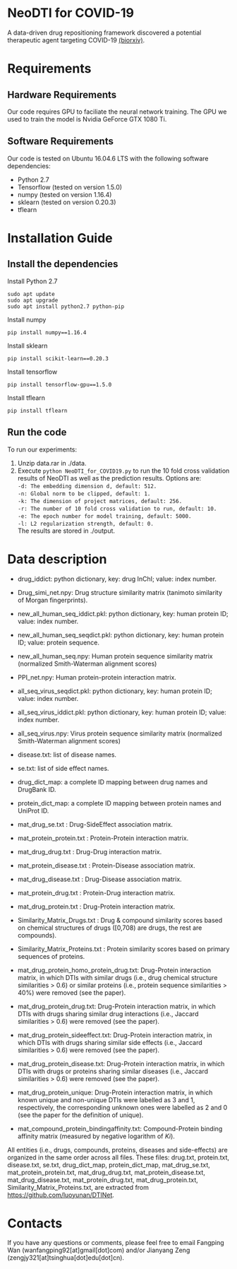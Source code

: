 # NeoDTI for COVID-19
A data-driven drug repositioning framework discovered a potential therapeutic agent targeting COVID-19
 [(biorxiv)](https://www.biorxiv.org/content/10.1101/2020.03.11.986836v1.abstract).


# Requirements
## Hardware Requirements
Our code requires GPU to faciliate the neural network training. The GPU we used to train the model is Nvidia GeForce GTX 1080 Ti.

## Software Requirements
Our code is tested on Ubuntu 16.04.6 LTS with the following software dependencies:
* Python 2.7 
* Tensorflow (tested on version 1.5.0)
* numpy (tested on version 1.16.4)
* sklearn (tested on version 0.20.3)
* tflearn

# Installation Guide
## Install the dependencies
Install Python 2.7
```
sudo apt update
sudo apt upgrade
sudo apt install python2.7 python-pip
 ```
Install numpy
```
pip install numpy==1.16.4
 ```
Install sklearn
```
pip install scikit-learn==0.20.3
```
Install tensorflow
```
pip install tensorflow-gpu==1.5.0
 ```
Install tflearn
```
pip install tflearn
```

## Run the code
To run our experiments:
1. Unzip data.rar in ./data.
2. Execute <code>python NeoDTI_for_COVID19.py</code> to run the 10 fold cross validation results of NeoDTI as well as the prediction results. Options are:  
`-d: The embedding dimension d, default: 512.`  
`-n: Global norm to be clipped, default: 1.`  
`-k: The dimension of project matrices, default: 256.`  
`-r: The number of 10 fold cross validation to run, default: 10.`  
`-e: The epoch number for model training, default: 5000.`  
`-l: L2 regularization strength, default: 0.`  
The results are stored in ./output.

# Data description
* drug_iddict: python dictionary, key: drug InChI; value: index number.
* Drug_simi_net.npy: Drug structure similarity matrix (tanimoto similarity of Morgan fingerprints).
* new_all_human_seq_iddict.pkl: python dictionary, key: human protein ID; value: index number.
* new_all_human_seq_seqdict.pkl: python dictionary, key: human protein ID; value: protein sequence.
* new_all_human_seq.npy: Human protein sequence similarity matrix (normalized Smith-Waterman alignment scores)
* PPI_net.npy: Human protein-protein interaction matrix.

* all_seq_virus_seqdict.pkl: python dictionary, key: human protein ID; value: index number.
* all_seq_virus_iddict.pkl: python dictionary, key: human protein ID; value: index number.
* all_seq_virus.npy: Virus protein sequence similarity matrix (normalized Smith-Waterman alignment scores)

* disease.txt: list of disease names.
* se.txt: list of side effect names.
* drug_dict_map: a complete ID mapping between drug names and DrugBank ID.
* protein_dict_map: a complete ID mapping between protein names and UniProt ID.
* mat_drug_se.txt : Drug-SideEffect association matrix.
* mat_protein_protein.txt : Protein-Protein interaction matrix.
* mat_drug_drug.txt : Drug-Drug interaction matrix.
* mat_protein_disease.txt : Protein-Disease association matrix.
* mat_drug_disease.txt : Drug-Disease association matrix.
* mat_protein_drug.txt : Protein-Drug interaction matrix.
* mat_drug_protein.txt : Drug-Protein interaction matrix.
* Similarity_Matrix_Drugs.txt : Drug & compound similarity scores based on chemical structures of drugs (\[0,708) are drugs, the rest are compounds).
* Similarity_Matrix_Proteins.txt : Protein similarity scores based on primary sequences of proteins.
* mat_drug_protein_homo_protein_drug.txt: Drug-Protein interaction matrix, in which DTIs with similar drugs (i.e., drug chemical structure similarities > 0.6) or similar proteins (i.e., protein sequence similarities > 40%) were removed (see the paper).
* mat_drug_protein_drug.txt: Drug-Protein interaction matrix, in which DTIs with drugs sharing similar drug interactions (i.e., Jaccard similarities > 0.6) were removed (see the paper).
* mat_drug_protein_sideeffect.txt: Drug-Protein interaction matrix, in which DTIs with drugs sharing similar side effects (i.e., Jaccard similarities > 0.6) were removed (see the paper).
* mat_drug_protein_disease.txt: Drug-Protein interaction matrix, in which DTIs with drugs or proteins sharing similar diseases (i.e., Jaccard similarities > 0.6) were removed (see the paper).
* mat_drug_protein_unique: Drug-Protein interaction matrix, in which known unique and non-unique DTIs were labelled as 3 and 1, respectively, the corresponding unknown ones were labelled as 2 and 0 (see the paper for the definition of unique). 
* mat_compound_protein_bindingaffinity.txt: Compound-Protein binding affinity matrix (measured by negative logarithm of _Ki_).

All entities (i.e., drugs, compounds, proteins, diseases and side-effects) are organized in the same order across all files. These files: drug.txt, protein.txt, disease.txt, se.txt, drug_dict_map, protein_dict_map, mat_drug_se.txt, mat_protein_protein.txt, mat_drug_drug.txt, mat_protein_disease.txt, mat_drug_disease.txt, mat_protein_drug.txt, mat_drug_protein.txt, Similarity_Matrix_Proteins.txt, are extracted from https://github.com/luoyunan/DTINet.



# Contacts
If you have any questions or comments, please feel free to email Fangping Wan (wanfangping92[at]gmail[dot]com) and/or Jianyang Zeng (zengjy321[at]tsinghua[dot]edu[dot]cn).

